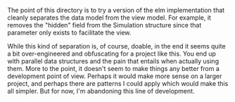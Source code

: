 The point of this directory is to try a version of the elm implementation that
cleanly separates the data model from the view model. For example, it removes
the "hidden" field from the Simulation structure since that parameter only
exists to facilitate the view.

While this kind of separation is, of course, doable, in the end it seems quite a
bit over-engineered and obfuscating for a project like this. You end up with
parallel data structures and the pain that entails when actually using them.
More to the point, it doesn't seem to make things any better from a development
point of view. Perhaps it would make more sense on a larger project, and perhaps
there are patterns I could apply which would make this all simpler. But for now,
I'm abandoning this line of development.
